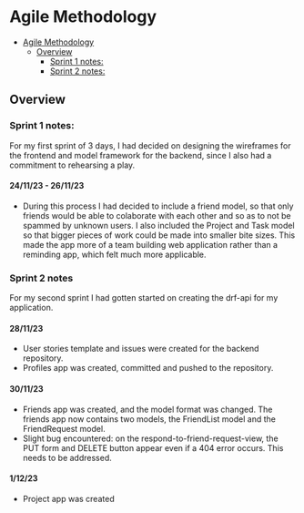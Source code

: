 # Agile Methodology
* [Agile Methodology](#agile-methodology)
  * [Overview](#overview)
    * [Sprint 1 notes:](#sprint-1-notes)
    * [Sprint 2 notes:](#sprint-2-notes)
## Overview


### Sprint 1 notes:
For my first sprint of 3 days, I had decided on designing the wireframes for the frontend and model framework for the backend, since I also had a commitment to rehearsing a play.
#### 24/11/23 - 26/11/23
* During this process I had decided to include a friend model, so that only friends would be able to colaborate with each other and so as to not be spammed by unknown users. I also included the Project and Task model so that bigger pieces of work could be made into smaller bite sizes. This made the app more of a team building web application rather than a reminding app, which felt much more applicable.

### Sprint 2 notes
For my second sprint I had gotten started on creating the drf-api for my application.
#### 28/11/23
* User stories template and issues were created for the backend repository.
* Profiles app was created, committed and pushed to the repository.
#### 30/11/23
* Friends app was created, and the model format was changed. The friends app now contains two models, the FriendList model and the FriendRequest model.
* Slight bug encountered: on the respond-to-friend-request-view, the PUT form and DELETE button appear even if a 404 error occurs. This needs to be addressed.
#### 1/12/23
* Project app was created
